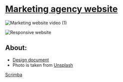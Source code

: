 # [Marketing agency website]( https://frontendella.github.io/Marketing-agency-website/)

![Marketing website video (1)](https://user-images.githubusercontent.com/82247833/221116780-d0b0155b-1a99-4c55-9ef1-7d3259c7433a.gif)

![Responsive website](https://user-images.githubusercontent.com/82247833/221117039-75ebfa5d-0737-4b31-9b81-7818c3cb77c6.png)


## About: 

* [Design document](https://xd.adobe.com/spec/f255d364-6d5e-4aaf-7703-6f8d0a398281-8464/grid)
* Photo is taken from [Unsplash](https://unsplash.com/)

[Scrimba](https://scrimba.com/learn/responsive)
